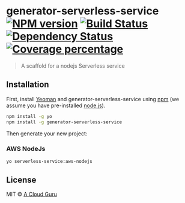 # generator-serverless-service [![NPM version][npm-image]][npm-url] [![Build Status][travis-image]][travis-url] [![Dependency Status][daviddm-image]][daviddm-url] [![Coverage percentage][coveralls-image]][coveralls-url]
> A scaffold for a nodejs Serverless service

## Installation

First, install [Yeoman](http://yeoman.io) and generator-serverless-service using [npm](https://www.npmjs.com/) (we assume you have pre-installed [node.js](https://nodejs.org/)).

```bash
npm install -g yo
npm install -g generator-serverless-service
```

Then generate your new project:

### AWS NodeJs
```bash
yo serverless-service:aws-nodejs
```

## License

MIT © [A Cloud Guru](https://acloud.guru/)


[npm-image]: https://badge.fury.io/js/generator-serverless-service.svg
[npm-url]: https://npmjs.org/package/generator-serverless-service
[travis-image]: https://travis-ci.org/ACloudGuru/generator-serverless-service.svg?branch=master
[travis-url]: https://travis-ci.org/ACloudGuru/generator-serverless-service
[daviddm-image]: https://david-dm.org/ACloudGuru/generator-serverless-service.svg?theme=shields.io
[daviddm-url]: https://david-dm.org/ACloudGuru/generator-serverless-service
[coveralls-image]: https://coveralls.io/repos/ACloudGuru/generator-serverless-service/badge.svg
[coveralls-url]: https://coveralls.io/r/ACloudGuru/generator-serverless-service

